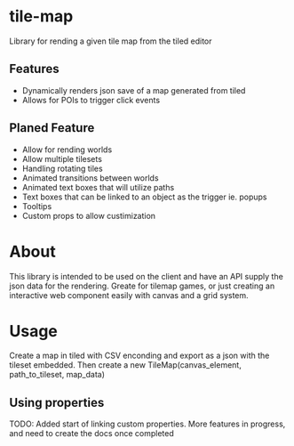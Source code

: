 # tile-map
Library for rending a given tile map from the tiled editor

## Features
- Dynamically renders json save of a map generated from tiled
- Allows for POIs to trigger click events

## Planed Feature
- Allow for rending worlds
- Allow multiple tilesets
- Handling rotating tiles
- Animated transitions between worlds
- Animated text boxes that will utilize paths
- Text boxes that can be linked to an object as the trigger ie. popups
- Tooltips
- Custom props to allow custimization

# About
This library is intended to be used on the client and have an API supply the json data for the rendering. Greate for tilemap games, or just creating an interactive web component easily with canvas and a grid system.

# Usage
Create a map in tiled with CSV enconding and export as a json with the tileset embedded. Then create a new TileMap(canvas_element, path_to_tileset, map_data)

## Using properties
TODO: Added start of linking custom properties. More features in progress, and need to create the docs once completed
